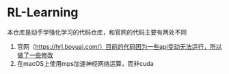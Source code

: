 # RL-Learning
本仓库是动手学强化学习的代码仓库，和官网的代码主要有两处不同
1. 官网（https://hrl.boyuai.com/）目前的代码因为一些api变动无法运行，所以做了一些修改
2. 在macOS上使用mps加速神经网络运算，而非cuda